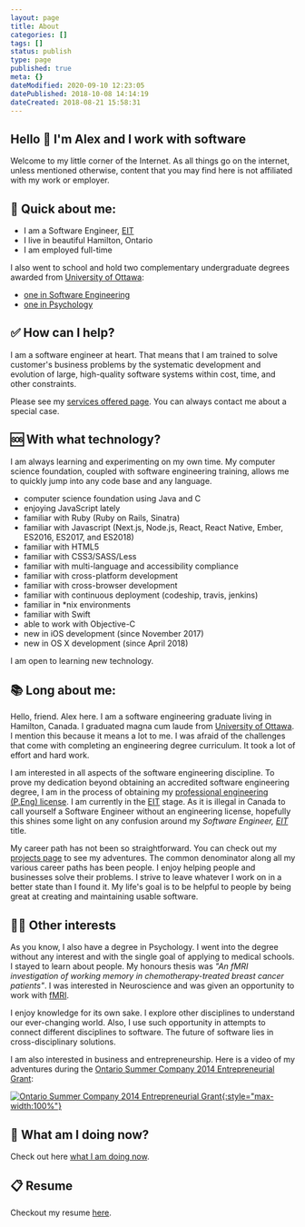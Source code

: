 ```yaml
---
layout: page
title: About
categories: []
tags: []
status: publish
type: page
published: true
meta: {}
dateModified: 2020-09-10 12:23:05
datePublished: 2018-10-08 14:14:19
dateCreated: 2018-08-21 15:58:31
---
```


## Hello 👋 I'm Alex and I work with software

Welcome to my little corner of the Internet. As all things go on the internet, unless mentioned otherwise, content that you may find here is not affiliated with my work or employer.

## 📌 Quick about me:

- I am a Software Engineer, <a href="http://peo.on.ca/index.php?ci_id=2064&la_id=1" title="The Engineering Intern (EIT) Program">EIT</a>
- I live in beautiful Hamilton, Ontario
- I am employed full-time

I also went to school and hold two complementary undergraduate degrees awarded from [University of Ottawa](https://www.uottawa.ca/en):

- [one in Software Engineering](https://www.uottawa.ca/academic/info/regist/1516/calendars/programs/1459.html)
- [one in Psychology](https://socialsciences.uottawa.ca/programs/undergraduate-course-sequences/honours-bsc-psychology)

## ✅ How can I help?

I am a software engineer at heart. That means that I am trained to solve customer's business problems by the systematic development and evolution of large, high-quality software systems within cost, time, and other constraints.

Please see my [services offered page](/services). You can always contact me about a special case.

## 🆘 With what technology?

I am always learning and experimenting on my own time. My computer science foundation, coupled with software engineering training, allows me to quickly jump into any code base and any language.

- computer science foundation using Java and C
- enjoying JavaScript lately
- familiar with Ruby (Ruby on Rails, Sinatra)
- familiar with Javascript (Next.js, Node.js, React, React Native, Ember, ES2016, ES2017, and ES2018)
- familiar with HTML5
- familiar with CSS3/SASS/Less
- familiar with multi-language and accessibility compliance
- familiar with cross-platform development
- familiar with cross-browser development
- familiar with continuous deployment (codeship, travis, jenkins)
- familiar in \*nix environments
- familiar with Swift
- able to work with Objective-C
- new in iOS development (since November 2017)
- new in OS X development (since April 2018)

I am open to learning new technology.

## 📚 Long about me:

Hello, friend. Alex here. I am a software engineering graduate living in Hamilton, Canada. I graduated magna cum laude from [University of Ottawa](https://www.uottawa.ca/en). I mention this because it means a lot to me. I was afraid of the challenges that come with completing an engineering degree curriculum. It took a lot of effort and hard work.

I am interested in all aspects of the software engineering discipline. To prove my dedication beyond obtaining an accredited software engineering degree, I am in the process of obtaining my [professional engineering (P.Eng) license](https://en.wikipedia.org/wiki/Regulation_and_licensure_in_engineering#Canada_2). I am currently in the <a href="http://peo.on.ca/index.php?ci_id=2064&la_id=1" title="The Engineering Intern (EIT) Program">EIT</a> stage. As it is illegal in Canada to call yourself a Software Engineer without an engineering license, hopefully this shines some light on any confusion around my _Software Engineer, <a href="http://peo.on.ca/index.php?ci_id=2064&la_id=1" title="The Engineering Intern (EIT) Program">EIT</a>_ title.

My career path has not been so straightforward. You can check out my [projects page](/projects) to see my adventures. The common denominator along all my various career paths has been people. I enjoy helping people and businesses solve their problems. I strive to leave whatever I work on in a better state than I found it. My life's goal is to be helpful to people by being great at creating and maintaining usable software.

## 👨‍🔬 Other interests

As you know, I also have a degree in Psychology. I went into the degree without any interest and with the single goal of applying to medical schools. I stayed to learn about people. My honours thesis was _"An fMRI investigation of working memory in chemotherapy-treated breast cancer patients"_. I was interested in Neuroscience and was given an opportunity to work with [fMRI](https://en.wikipedia.org/wiki/Functional_magnetic_resonance_imaging).

I enjoy knowledge for its own sake. I explore other disciplines to understand our ever-changing world. Also, I use such opportunity in attempts to connect different disciplines to software. The future of software lies in cross-disciplinary solutions.

I am also interested in business and entrepreneurship. Here is a video of my adventures during the <a href="https://www.ontario.ca/business-and-economy/start-summer-company-students">Ontario Summer Company 2014 Entrepreneurial Grant</a>:

[![Ontario Summer Company 2014 Entrepreneurial Grant](https://cdn-pro.dprcdn.net/files/acc_603419/mlgG8){:style="max-width:100%"}](https://www.youtube.com/watch?v=UkWgyN8AKXo "Ontario Summer Company 2014 Entrepreneurial Grant")

<!-- [Video Backup]({{'assets/videos/Get a Kluew Photography - Alex Kluew - Summer Company - 2014.mp4' | relative_url}}) -->

## 👀 What am I doing now?

Check out here [what I am doing now](/now).

## 📋 Resume

Checkout my resume [here](/resume).
